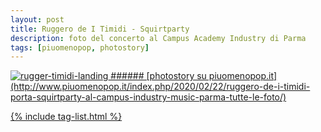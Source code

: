 ```yaml
---
layout: post
title: Ruggero de I Timidi - Squirtparty
description: foto del concerto al Campus Academy Industry di Parma
tags: [piuomenopop, photostory]
---
```


<a href="http://www.piuomenopop.it/index.php/2020/02/22/ruggero-de-i-timidi-porta-squirtparty-al-campus-industry-music-parma-tutte-le-foto/" >
<img alt="rugger-timidi-landing" src="https://res.cloudinary.com/lorenzoantei-github-io/image/upload/v1597662079/live/ruggero-squirtparty_itdhi1.jpg">
###### [photostory su piuomenopop.it](http://www.piuomenopop.it/index.php/2020/02/22/ruggero-de-i-timidi-porta-squirtparty-al-campus-industry-music-parma-tutte-le-foto/)

{% include tag-list.html %}
